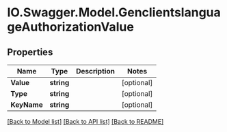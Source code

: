 # IO.Swagger.Model.GenclientslanguageAuthorizationValue
## Properties

Name | Type | Description | Notes
------------ | ------------- | ------------- | -------------
**Value** | **string** |  | [optional] 
**Type** | **string** |  | [optional] 
**KeyName** | **string** |  | [optional] 

[[Back to Model list]](../README.md#documentation-for-models) [[Back to API list]](../README.md#documentation-for-api-endpoints) [[Back to README]](../README.md)

